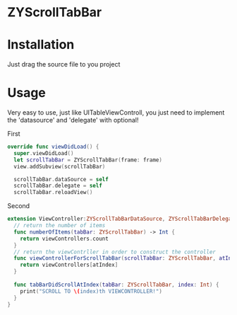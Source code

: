 # ZYScrollTabBar

# Installation
Just drag the source file to you project

# Usage
Very easy to use, just like UITableViewControll, you just need to implement the 'datasource' and 'delegate' with optional!

First
``` swift
override func viewDidLoad() {
  super.viewDidLoad()
  let scrollTabBar = ZYScrollTabBar(frame: frame)
  view.addSubview(scrollTabBar)

  scrollTabBar.dataSource = self
  scrollTabBar.delegate = self
  scrollTabBar.reloadView()
```
Second
``` swift
extension ViewController:ZYScrollTabBarDataSource, ZYScrollTabBarDelegate {
  // return the number of items
  func numberOfItems(tabBar: ZYScrollTabBar) -> Int {
    return viewControllers.count
  }
  // return the viewContrller in order to construct the controller
  func viewControllerForScrollTabBar(scrollTabBar: ZYScrollTabBar, atIndex: Int) -> UIViewController {
    return viewControllers[atIndex]
  }
   
  func tabBarDidScrollAtIndex(tabBar: ZYScrollTabBar, index: Int) {
    print("SCROLL TO \(index)th VIEWCONTROLLER!")
  }
}
```



